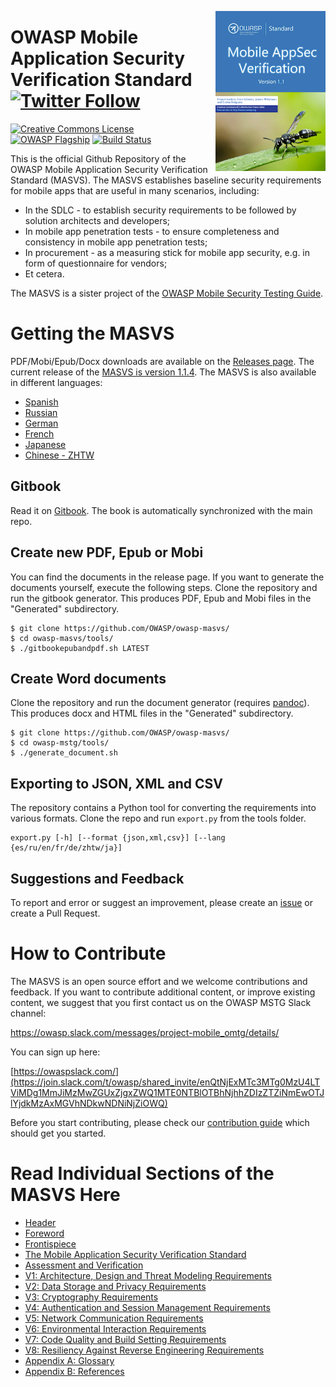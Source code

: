 <a href="https://github.com/OWASP/owasp-masvs/releases/download/1.1/OWASP_Mobile_AppSec_Verification_Standard_v1.1.pdf"><img width=35% align="right" style="float: right;" src="Document/images/masvs-mini-cover.png"></a>

# OWASP Mobile Application Security Verification Standard [![Twitter Follow](https://img.shields.io/twitter/follow/OWASP_MSTG.svg?style=social&label=Follow)](https://twitter.com/OWASP_MSTG)

[![Creative Commons License](https://licensebuttons.net/l/by-sa/4.0/88x31.png)](https://creativecommons.org/licenses/by-sa/4.0/ "CC BY-SA 4.0")
[![OWASP Flagship](https://img.shields.io/badge/owasp-flagship%20project-48A646.svg)](https://www.owasp.org/index.php/Category:OWASP_Project#tab=Project_Inventory)
[![Build Status](https://travis-ci.com/OWASP/owasp-masvs.svg?branch=master)](https://travis-ci.com/OWASP/owasp-masvs)

This is the official Github Repository of the OWASP Mobile Application Security Verification Standard (MASVS). The MASVS establishes baseline security requirements for mobile apps that are useful in many scenarios, including:

- In the SDLC - to establish security requirements to be followed by solution architects and developers;
- In mobile app penetration tests - to ensure completeness and consistency in mobile app penetration tests;
- In procurement - as a measuring stick for mobile app security, e.g. in form of questionnaire for vendors;
- Et cetera.

The MASVS is a sister project of the [OWASP Mobile Security Testing Guide](https://github.com/OWASP/owasp-mstg "OWASP Mobile Security Testing Guide").

# Getting the MASVS

PDF/Mobi/Epub/Docx downloads are available on the [Releases page](https://github.com/OWASP/owasp-masvs/releases "Releases"). The current release of the [MASVS is version 1.1.4](https://github.com/OWASP/owasp-masvs/releases/tag/1.1.4 "MASVS version 1.1.4"). The MASVS is also available in different languages:

- [Spanish](https://github.com/OWASP/owasp-masvs/tree/master/Document-es "Spanish")  
- [Russian](https://github.com/OWASP/owasp-masvs/tree/master/Document-ru "Russian")
- [German](https://github.com/OWASP/owasp-masvs/tree/master/Document-de "German")
- [French](https://github.com/OWASP/owasp-masvs/tree/master/Document-fr "French")
- [Japanese](https://github.com/OWASP/owasp-masvs/tree/master/Document-ja "Japanese")
- [Chinese - ZHTW](https://github.com/OWASP/owasp-masvs/tree/master/Document-zhtw "Traditional Chinese (ZHTW)")

## Gitbook

Read it on [Gitbook](https://mobile-security.gitbook.io/masvs/ "GitBook Mobile AppSec Verification Standard"). The book is automatically synchronized with the main repo.

## Create new PDF, Epub or Mobi

You can find the documents in the release page. If you want to generate the documents yourself, execute the following steps. Clone the repository and run the gitbook generator. This produces PDF, Epub and Mobi files in the "Generated" subdirectory.

```shell
$ git clone https://github.com/OWASP/owasp-masvs/
$ cd owasp-masvs/tools/
$ ./gitbookepubandpdf.sh LATEST
```

## Create Word documents

Clone the repository and run the document generator (requires [pandoc](http://pandoc.org/ "Pandoc")). This produces docx and HTML files in the "Generated" subdirectory.

```shell
$ git clone https://github.com/OWASP/owasp-masvs/
$ cd owasp-mstg/tools/
$ ./generate_document.sh
```

## Exporting to JSON, XML and CSV

The repository contains a Python tool for converting the requirements into various formats. Clone the repo and run `export.py` from the tools folder.

```shell
export.py [-h] [--format {json,xml,csv}] [--lang {es/ru/en/fr/de/zhtw/ja}]
```

## Suggestions and Feedback

To report and error or suggest an improvement, please create an [issue](https://github.com/OWASP/owasp-masvs/issues "Github issues") or create a Pull Request.

# How to Contribute

The MASVS is an open source effort and we welcome contributions and feedback. If you want to contribute additional content, or improve existing content, we suggest that you first contact us on the OWASP MSTG Slack channel:

<https://owasp.slack.com/messages/project-mobile_omtg/details/>

You can sign up here:

[https://owaspslack.com/](https://join.slack.com/t/owasp/shared_invite/enQtNjExMTc3MTg0MzU4LTViMDg1MmJiMzMwZGUxZjgxZWQ1MTE0NTBlOTBhNjhhZDIzZTZiNmEwOTJlYjdkMzAxMGVhNDkwNDNiNjZiOWQ)

Before you start contributing, please check our [contribution guide](https://github.com/OWASP/owasp-masvs/blob/master/CONTRIBUTING.md "Contribution Guide") which should get you started.

# Read Individual Sections of the MASVS Here

- [Header](Document/0x00-Header.md)
- [Foreword](Document/Foreword.md)
- [Frontispiece](Document/0x02-Frontispiece.md)
- [The Mobile Application Security Verification Standard](Document/0x03-Using_the_MASVS.md)
- [Assessment and Verification](Document/0x04-Assessment_and_Certification.md)
- [V1: Architecture, Design and Threat Modeling Requirements](Document/0x06-V1-Architecture_design_and_threat_modelling_requireme.md)
- [V2: Data Storage and Privacy Requirements](Document/0x07-V2-Data_Storage_and_Privacy_requirements.md)
- [V3: Cryptography Requirements](Document/0x08-V3-Cryptography_Verification_Requirements.md)
- [V4: Authentication and Session Management Requirements](Document/0x09-V4-Authentication_and_Session_Management_Requirements.md)
- [V5: Network Communication Requirements](Document/0x10-V5-Network_communication_requirements.md)
- [V6: Environmental Interaction Requirements](Document/0x11-V6-Interaction_with_the_environment.md)
- [V7: Code Quality and Build Setting Requirements](Document/0x12-V7-Code_quality_and_build_setting_requirements.md)
- [V8: Resiliency Against Reverse Engineering Requirements](Document/0x15-V8-Resiliency_Against_Reverse_Engineering_Requirements.md)
- [Appendix A: Glossary](Document/0x90-Appendix-A_Glossary.md)
- [Appendix B: References](Document/0x91-Appendix-B_References.md)
